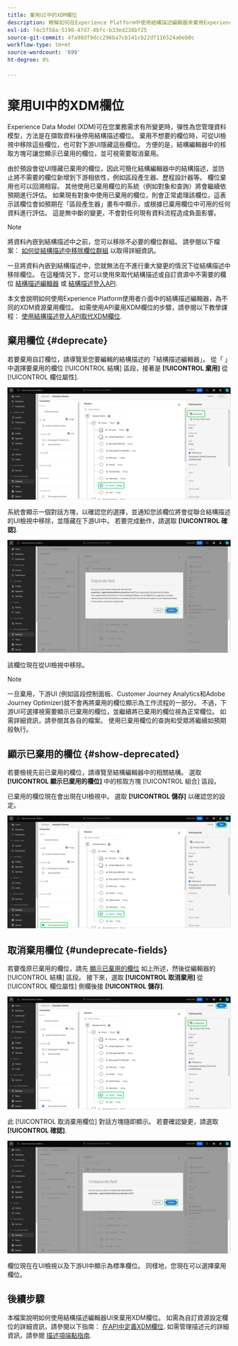 ```yaml
---
title: 棄用UI中的XDM欄位
description: 瞭解如何在Experience Platform中使用結構描述編輯器來棄用Experience Data Model (XDM)欄位。
exl-id: f4c5f58a-5190-47d7-8bfc-b33ed238bf25
source-git-commit: 4fa98df9dcc296ba7cb141cb22df116524a0eb0c
workflow-type: tm+mt
source-wordcount: '699'
ht-degree: 0%

---
```


# 棄用UI中的XDM欄位

Experience Data Model (XDM)可在您業務需求有所變更時，彈性為您管理資料模型，方法是在擷取資料後停用結構描述欄位。 棄用不想要的欄位時，可從UI檢視中移除這些欄位，也可對下游UI隱藏這些欄位。 方便的是，結構編輯器中的核取方塊可讓您顯示已棄用的欄位，並可視需要取消棄用。

由於預設會從UI隱藏已棄用的欄位，因此可簡化結構編輯器中的結構描述，並防止將不需要的欄位新增到下游相依性，例如區段產生器、歷程設計器等。 欄位棄用也可以回溯相容。 其他使用已棄用欄位的系統（例如對象和查詢）將會繼續依預期進行評估。 如果現有對象中使用已棄用的欄位，則會正常處理該欄位，這表示該欄位會如預期在「區段產生器」畫布中顯示，或根據已棄用欄位中可用的任何資料進行評估。 這是無中斷的變更，不會對任何現有資料流程造成負面影響。

>[!NOTE]
>
>將資料內嵌到結構描述中之前，您可以移除不必要的欄位群組。 請參閱以下檔案： [如何從結構描述中移除欄位群組](../ui/resources/schemas.md#remove-fields) 以取得詳細資訊。

一旦將資料內嵌到結構描述中，您就無法在不進行重大變更的情況下從結構描述中移除欄位。 在這種情況下，您可以使用來取代結構描述或自訂資源中不需要的欄位 [結構描述編輯器](./create-schema-ui.md) 或 [結構描述登入API](https://developer.adobe.com/experience-platform-apis/references/schema-registry/).

本文會說明如何使用Experience Platform使用者介面中的結構描述編輯器，為不同的XDM資源棄用欄位。 如需使用API棄用XDM欄位的步驟，請參閱以下教學課程： [使用結構描述登入API取代XDM欄位](./field-deprecation-api.md).

## 棄用欄位 {#deprecate}

若要棄用自訂欄位，請導覽至您要編輯的結構描述的「結構描述編輯器」。 從「 」中選擇要棄用的欄位 [!UICONTROL 結構] 區段，接著是 **[!UICONTROL 棄用]** 從 [!UICONTROL 欄位屬性].

![結構描述編輯器，已選取欄位並反白顯示「棄用」。](../images/tutorials/field-deprecation/deprecate-single-field.png)

系統會顯示一個對話方塊，以確認您的選擇，並通知您該欄位將會從聯合結構描述的UI檢視中移除，並隱藏在下游UI中。 若要完成動作，請選取 **[!UICONTROL 確認]**.

![棄用欄位對話方塊中的確認會反白顯示。](../images/tutorials/field-deprecation/deprecate-field-dialog.png)

該欄位現在從UI檢視中移除。

>[!NOTE]
>
>一旦棄用，下游UI (例如區段控制面板、Customer Journey Analytics和Adobe Journey Optimizer)就不會再將棄用的欄位顯示為工作流程的一部分。 不過，下游UI可選擇視需要顯示已棄用的欄位，並繼續將已棄用的欄位視為正常欄位。 如需詳細資訊，請參閱其各自的檔案。 使用已棄用欄位的查詢和受眾將繼續如預期般執行。

## 顯示已棄用的欄位 {#show-deprecated}

若要檢視先前已棄用的欄位，請導覽至結構編輯器中的相關結構。 選取 **[!UICONTROL 顯示已棄用的欄位]** 中的核取方塊 [!UICONTROL 組合] 區段。

已棄用的欄位現在會出現在UI檢視中。 選取 **[!UICONTROL 儲存]** 以確認您的設定。

![結構描述編輯器已選取欄位，顯示已棄用的欄位並醒目提示儲存。](../images/tutorials/field-deprecation/show-deprecated-fields.png)

## 取消棄用欄位 {#undeprecate-fields}

若要復原已棄用的欄位，請先 [顯示已棄用的欄位](#show-deprecated) 如上所述，然後從編輯器的 [!UICONTROL 結構] 區段。 接下來，選取 **[!UICONTROL 取消棄用]** 從 [!UICONTROL 欄位屬性] 側欄後接 **[!UICONTROL 儲存]**.

![結構描述編輯器，反白顯示已棄用的欄位、取消棄用和儲存。](../images/tutorials/field-deprecation/undeprecate-single-field.png)

此 [!UICONTROL 取消棄用欄位] 對話方塊隨即顯示。 若要確認變更，請選取 **[!UICONTROL 確認]**.

![此 [!UICONTROL 取消棄用欄位] 對話方塊，其中的「確認」會反白顯示。](../images/tutorials/field-deprecation/undeprecate-field-dialog.png)

欄位現在在UI檢視以及下游UI中顯示為標準欄位。 同樣地，您現在可以選擇棄用欄位。

## 後續步驟

本檔案說明如何使用結構描述編輯器UI來棄用XDM欄位。 如需為自訂資源設定欄位的詳細資訊，請參閱以下指南： [在API中定義XDM欄位](./custom-fields-api.md). 如需管理描述元的詳細資訊，請參閱 [描述項端點指南](../api/descriptors.md).
